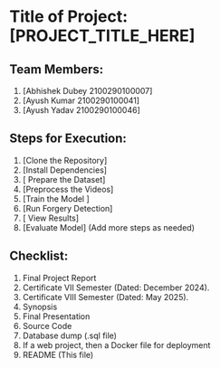 # Title of Project: [PROJECT_TITLE_HERE]

## Team Members:
1. [Abhishek Dubey 2100290100007]
2. [Ayush Kumar 2100290100041]
3. [Ayush Yadav 2100290100046]


## Steps for Execution:
1. [Clone the Repository]
2. [Install Dependencies]
3. [ Prepare the Dataset]
4. [Preprocess the Videos]
5. [Train the Model ]
6. [Run Forgery Detection]
7. [ View Results]
8. [Evaluate Model]
   (Add more steps as needed)

## Checklist:
1. Final Project Report
2. Certificate VII Semester (Dated: December 2024).
3. Certificate VIII Semester (Dated: May 2025).
4. Synopsis
5. Final Presentation
6. Source Code
7. Database dump (.sql file)
8. If a web project, then a Docker file for deployment
9. README (This file)
